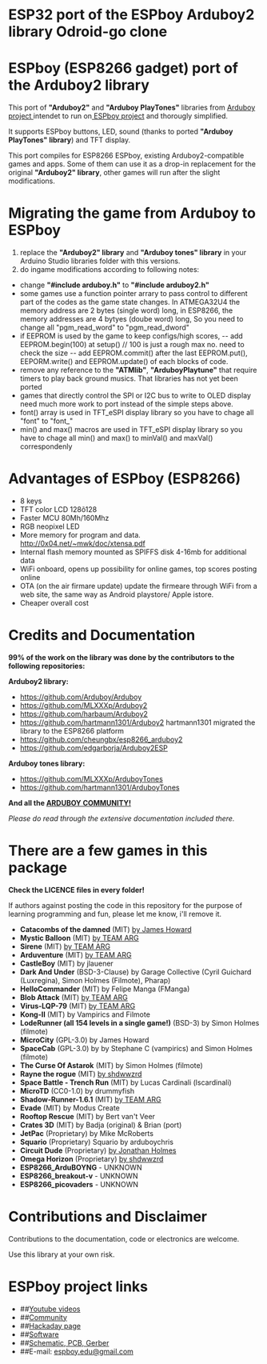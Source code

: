 # ESP32 port of the ESPboy Arduboy2 library Odroid-go clone

# ESPboy (ESP8266 gadget) port of the Arduboy2 library
This port of **"Arduboy2"** and **"Arduboy PlayTones"** libraries from [Arduboy project ](https://arduboy.com/ "Arduboy project ") intendet to run on[ ESPboy project](https://hackaday.io/project/164830-espboy-games-iot-stem-for-education-fun " ESPboy project") and thorougly simplified.

It supports ESPboy buttons, LED, sound (thanks to ported **"Arduboy PlayTones" library**) and TFT display.

This port compiles for ESP8266 ESPboy, existing Arduboy2-compatible games and apps. 
Some of them can use it as a drop-in replacement for the original **"Arduboy2" library**, other games will run after the slight modifications.

# Migrating the game from Arduboy to ESPboy
1. replace the **"Arduboy2" library** and **"Arduboy tones" library** in your Arduino Studio libraries folder with this versions.
2. do ingame modifications according to following notes:
- change **"#include arduboy.h"** to **"#include arduboy2.h"**
- some games use a function pointer arrary to pass control to different part of the codes as the game state changes. In ATMEGA32U4 the memory address are 2 bytes (single word) long, in ESP8266, the memory addresses are 4 bytyes (doube word) long, So you need to change all "pgm_read_word" to "pgm_read_dword"
- if EEPROM is used by the game to keep configs/high scores,
-- add EEPROM.begin(100) at setup() // 100 is just a rough max no. need to check the size
-- add EEPROM.commit() after the last EEPROM.put(), EEPORM.write() and EEPROM.update() of each blocks of code.
- remove any reference to the **"ATMlib"**, **"ArduboyPlaytune"** that require timers to play back ground musics. That libraries has not yet been ported
- games that directly control the SPI or I2C bus to write to OLED display need much more work to port instead of the simple steps above.
- font() array is used in TFT_eSPI display library so you have to chage all "font" to "font_"
- min() and max() macros are used in TFT_eSPI display library so you have to chage all min() and max() to minVal() and maxVal() correspondenly


# Advantages of ESPboy (ESP8266)
- 8 keys
- TFT color LCD 128õ128
- Faster MCU 80Mh/160Mhz
- RGB neopixel LED
- More memory for program and data.  http://0x04.net/~mwk/doc/xtensa.pdf
- Internal flash memory mounted as SPIFFS disk 4-16mb for additional data
- WiFi onboard, opens up possibility for online games, top scores posting online
- OTA (on the air firmare update) update the firmeare through WiFi from a web site, the same way as Android playstore/ Apple istore.
- Cheaper overall cost


# Credits and Documentation

**99% of the work on the library was done by the contributors to the following repositories:**

**Arduboy2 library:**
- https://github.com/Arduboy/Arduboy 
- https://github.com/MLXXXp/Arduboy2
- https://github.com/harbaum/Arduboy2 
- https://github.com/hartmann1301/Arduboy2 hartmann1301 migrated the library to the ESP8266 platform
- https://github.com/cheungbx/esp8266_arduboy2
- https://github.com/edgarborja/Arduboy2ESP

**Arduboy tones library:**
- https://github.com/MLXXXp/ArduboyTones
- https://github.com/hartmann1301/ArduboyTones

**And all the [ARDUBOY COMMUNITY!](https://community.arduboy.com/ "ARDUBOY COMMUNITY")**

*Please do read through the extensive documentation included there.*

# There are a few games in this package
**Check the LICENCE files in every folder!**

If authors against posting the code in this repository for the purpose of learning programming and fun, please let me know, i'll remove it.

- **Catacombs of the damned** (MIT) [by James Howard](https://community.arduboy.com/t/catacombs-of-the-damned-formerly-another-fps-style-3d-demo/6565 "James Howard")
- **Mystic Balloon** (MIT) [by TEAM ARG](http://www.team-arg.org/ "by TEAM ARG")
- **Sirene** (MIT) [ by TEAM ARG](http://www.team-arg.org/ " by TEAM ARG")
- **Arduventure** (MIT) [by TEAM ARG](http://www.team-arg.org/ "by TEAM ARG")
- **CastleBoy** (MIT) by jlauener
- **Dark And Under** (BSD-3-Clause) by Garage Collective (Cyril Guichard (Luxregina), Simon Holmes (Filmote), Pharap)
- **HelloCommander** (MIT) by Felipe Manga (FManga)
- **Blob Attack** (MIT) [by TEAM ARG](http://www.team-arg.org/ "by TEAM ARG")
- **Virus-LQP-79** (MIT) [by TEAM ARG](http://www.team-arg.org/ "by TEAM ARG")
- **Kong-II** (MIT) by Vampirics and Filmote
- **LodeRunner (all 154 levels in a single game!)** (BSD-3) by Simon Holmes (filmote)
- **MicroCity** (GPL-3.0) by James Howard
- **SpaceCab** (GPL-3.0) by by Stephane C (vampirics) and Simon Holmes (filmote)
- **The Curse Of Astarok** (MIT) by Simon Holmes (filmote)
- **Rayne the rogue** (MIT) [by shdwwzrd](http://neoretro.games)
- **Space Battle - Trench Run** (MIT) by Lucas Cardinali (lscardinali)
- **MicroTD** (CC0-1.0) by drummyfish
- **Shadow-Runner-1.6.1** (MIT) [by TEAM ARG](http://www.team-arg.org/)
- **Evade** (MIT) by Modus Create
- **Rooftop Rescue** (MIT) by Bert van't Veer
- **Crates 3D** (MIT) by Badja (original) & Brian (port)
- **JetPac** (Proprietary) by Mike McRoberts
- **Squario** (Proprietary) Squario by arduboychris 
- **Circuit Dude** (Proprietary) [by Jonathan Holmes](http://www.crait.net)
- **Omega Horizon** (Proprietary) [by shdwwzrd](http://neoretro.games)
- **ESP8266_ArduBOYNG** - UNKNOWN
- **ESP8266_breakout-v** - UNKNOWN
- **ESP8266_picovaders** - UNKNOWN

# Contributions and Disclaimer
Contributions to the documentation, code or electronics are welcome. 

Use this library at your own risk.

# ESPboy project links
- ##[Youtube videos](https://www.youtube.com/channel/UCsMjlCb8CK-Cw54lRrkpbQw "Youtube videos")
- ##[Community](https://www.espboy.com "Community")
- ##[Hackaday page](https://hackaday.io/project/164830-espboy-games-iot-stem-for-education-fun "Hackaday page")
- ##[Software](https://github.com/ESPboy-edu "Software")
- ##[Schematic, PCB, Gerber](https://easyeda.com/roman.sokolov/espboy-rev3-5 "Schematic, PCB, Gerber")
- ##E-mail: espboy.edu@gmail.com
